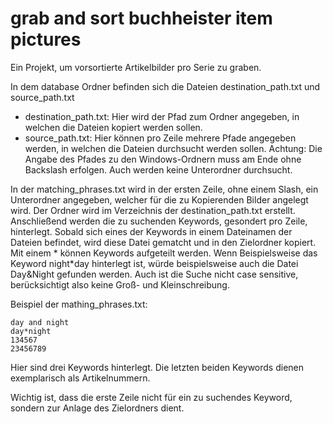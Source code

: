 # grab and sort buchheister item pictures
Ein Projekt, um vorsortierte Artikelbilder pro Serie zu graben.

In dem database Ordner befinden sich die Dateien destination_path.txt und source_path.txt
- destination_path.txt: Hier wird der Pfad zum Ordner angegeben, in welchen die Dateien kopiert werden sollen.
- source_path.txt: Hier können pro Zeile mehrere Pfade angegeben werden, in welchen die Dateien durchsucht werden sollen.
Achtung: Die Angabe des Pfades zu den Windows-Ordnern muss am Ende ohne Backslash erfolgen. Auch werden keine Unterordner durchsucht.

In der matching_phrases.txt wird in der ersten Zeile, ohne einem Slash, ein Unterordner angegeben, welcher für die zu Kopierenden Bilder angelegt wird. Der Ordner wird im Verzeichnis der destination_path.txt erstellt.
Anschließend werden die zu suchenden Keywords, gesondert pro Zeile, hinterlegt. Sobald sich eines der Keywords in einem Dateinamen der Dateien befindet, wird diese Datei gematcht und in den Zielordner kopiert.
Mit einem * können Keywords aufgeteilt werden. Wenn Beispielsweise das Keyword night*day hinterlegt ist, würde beispielsweise auch die Datei Day&Night gefunden werden.
Auch ist die Suche nicht case sensitive, berücksichtigt also keine Groß- und Kleinschreibung.

Beispiel der mathing_phrases.txt:

```
day and night
day*night
134567
23456789
```

Hier sind drei Keywords hinterlegt. Die letzten beiden Keywords dienen exemplarisch als Artikelnummern.

Wichtig ist, dass die erste Zeile nicht für ein zu suchendes Keyword, sondern zur Anlage des Zielordners dient.
